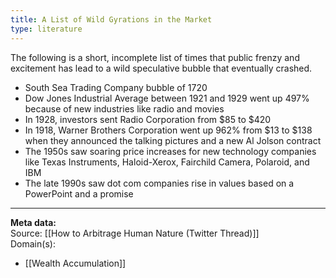 ```yaml
---
title: A List of Wild Gyrations in the Market
type: literature
---
```


The following is a short, incomplete list of times that public frenzy and excitement has lead to a wild speculative bubble that eventually crashed.

- South Sea Trading Company bubble of 1720
- Dow Jones Industrial Average between 1921 and 1929 went up 497% because of new industries like radio and movies
- In 1928, investors sent Radio Corporation from $85 to $420
- In 1918, Warner Brothers Corporation went up 962% from $13 to $138 when they announced the talking pictures and a new Al Jolson contract
- The 1950s saw soaring price increases for new technology companies like Texas Instruments, Haloid-Xerox, Fairchild Camera, Polaroid, and IBM
- The late 1990s saw dot com companies rise in values based on a PowerPoint and a promise

---
**Meta data:**  <br />
Source: [[How to Arbitrage Human Nature (Twitter Thread)]] <br />
Domain(s): <br />
- [[Wealth Accumulation]] <br />
